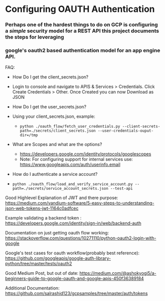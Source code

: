 # Configuring OAUTH Authentication

### Perhaps one of the hardest things to do on GCP is configuring a *simple* security model for a REST API this project documents the steps for leveraging
### google's oauth2 based authentication model for an app engine API.




 FAQ:
  - How Do I get the client_secrets.json?
   - Login to console and navigate to APIS & Services > Credentials. Click Create Credentials > Other. Once Created you can now Download as JSON
  
  - How Do I get the user_secrets.json?
   - Using your client_secrets.json, example: 
     - `python ./oauth_flow/fetch_user_credentials.py --client-secrets-path=./secrets/client_secrets.json --user-credentials-ouput-dir=/tmp`
  - What are Scopes and what are the options?
    - https://developers.google.com/identity/protocols/googlescopes
    - Note: For configuring support for internal services use: https://www.googleapis.com/auth/userinfo.email


  - How do I authenticate a service account?
   - `python ./oauth_flow/load_and_verify_service_account.py --path=./secrets/service_account_secrets.json --test-api`

Good Highlevel Explanation of JWT and there purpose: https://medium.com/vandium-software/5-easy-steps-to-understanding-json-web-tokens-jwt-1164c0adfcec

Example validating a backend token : https://developers.google.com/identity/sign-in/web/backend-auth

Documentation on just getting oauth flow working: https://stackoverflow.com/questions/10271110/python-oauth2-login-with-google

Google's test cases for oauth workflow(probably best reference): https://github.com/googleapis/google-auth-library-python/tree/master/tests/oauth2

Good Medium Post, but out of date: https://medium.com/@ashokyogi5/a-beginners-guide-to-google-oauth-and-google-apis-450f36389184

Additional Documentation: https://github.com/salrashid123/gcpsamples/tree/master/auth/tokens
